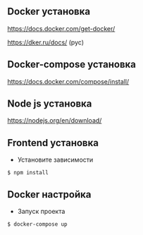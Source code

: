 ## Docker установка
https://docs.docker.com/get-docker/

https://dker.ru/docs/ (рус)

## Docker-compose установка
https://docs.docker.com/compose/install/

## Node js установка
https://nodejs.org/en/download/

## Frontend установка

- Установите зависимости

`$ npm install`

## Docker настройка
- Запуск проекта

`$ docker-compose up`
